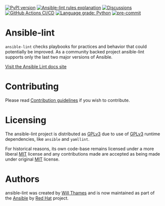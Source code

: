 [![PyPI version](https://img.shields.io/pypi/v/ansible-lint.svg)](https://pypi.org/project/ansible-lint)
[![Ansible-lint rules explanation](https://img.shields.io/badge/Ansible--lint-rules-blue.svg)](https://ansible-lint.readthedocs.io/rules/)
[![Discussions](https://img.shields.io/badge/Discussions-gray.svg)](https://github.com/ansible/ansible-lint/discussions)
[![GitHub Actions CI/CD](https://github.com/ansible/ansible-lint/workflows/gh/badge.svg)](https://github.com/ansible/ansible-lint/actions?query=workflow%3Agh+branch%3Amain+event%3Apush)
[![Language grade: Python](https://img.shields.io/lgtm/grade/python/g/ansible/ansible-lint.svg?logo=lgtm&logoWidth=18)](https://lgtm.com/projects/g/ansible-community/ansible-lint/context:python)
[![pre-commit](https://img.shields.io/badge/pre--commit-enabled-brightgreen?logo=pre-commit&logoColor=white)](https://github.com/pre-commit/pre-commit)

# Ansible-lint

`ansible-lint` checks playbooks for practices and behavior that could
potentially be improved. As a community backed project ansible-lint supports
only the last two major versions of Ansible.

[Visit the Ansible Lint docs site](https://ansible-lint.readthedocs.io/)

# Contributing

Please read [Contribution guidelines] if you wish to contribute.

# Licensing

The ansible-lint project is distributed as [GPLv3] due to use of [GPLv3] runtime
dependencies, like `ansible` and `yamllint`.

For historical reasons, its own code-base remains licensed under a more
liberal [MIT] license and any contributions made are accepted as being made
under original [MIT] license.

# Authors

ansible-lint was created by [Will Thames] and is now maintained as part of the
[Ansible] by [Red Hat] project.

[ansible]: https://ansible.com
[contribution guidelines]: https://ansible-lint.readthedocs.io/contributing
[gplv3]: https://github.com/ansible/ansible-lint/blob/main/COPYING
[mit]: https://github.com/ansible/ansible-lint/blob/main/docs/licenses/LICENSE.mit.txt
[red hat]: https://redhat.com
[will thames]: https://github.com/willthames
